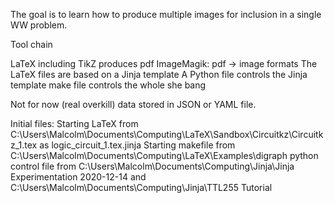 The goal is to learn how to produce multiple images for inclusion in a single WW problem.

Tool chain

LaTeX including TikZ produces pdf
ImageMagik: pdf -> image formats
The LaTeX files are based on a Jinja template
A Python file controls the Jinja template
make file controls the whole she bang

Not for now (real overkill) data stored in JSON or YAML file.

Initial files:
Starting LaTeX from C:\Users\Malcolm\Documents\Computing\LaTeX\Sandbox\Circuitkz\Circuitkz_1.tex as logic_circuit_1.tex.jinja
Starting makefile from C:\Users\Malcolm\Documents\Computing\LaTeX\Examples\digraph
python control file from C:\Users\Malcolm\Documents\Computing\Jinja\Jinja Experimentation 2020-12-14 and C:\Users\Malcolm\Documents\Computing\Jinja\TTL255 Tutorial